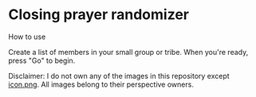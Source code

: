 Closing prayer randomizer
=========================
How to use

Create a list of members in your small group or tribe. When you're ready, press "Go" to begin.

Disclaimer: I do not own any of the images in this repository except [icon.png](https://github.com/maxkung101/spin_-the_bottle/blob/master/img/icon.png). All images belong to their perspective owners.
